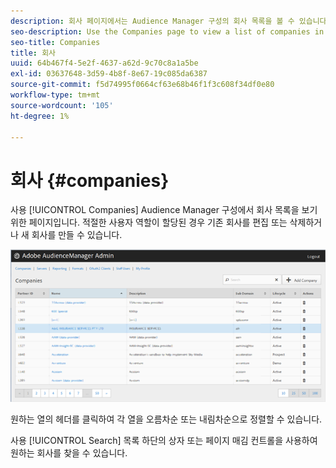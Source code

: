 ```yaml
---
description: 회사 페이지에서는 Audience Manager 구성의 회사 목록을 볼 수 있습니다. 적절한 사용자 역할이 할당된 경우 기존 회사를 편집 또는 삭제하거나 새 회사를 만들 수 있습니다.
seo-description: Use the Companies page to view a list of companies in your Audience Manager configuration. You can edit or delete existing companies or create new companies, providing that you have the appropriate user roles assigned.
seo-title: Companies
title: 회사
uuid: 64b467f4-5e2f-4637-a62d-9c70c8a1a5be
exl-id: 03637648-3d59-4b8f-8e67-19c085da6387
source-git-commit: f5d74995f0664cf63e68b46f1f3c608f34df0e80
workflow-type: tm+mt
source-wordcount: '105'
ht-degree: 1%

---
```


# 회사 {#companies}

사용 [!UICONTROL Companies] Audience Manager 구성에서 회사 목록을 보기 위한 페이지입니다. 적절한 사용자 역할이 할당된 경우 기존 회사를 편집 또는 삭제하거나 새 회사를 만들 수 있습니다.

![](assets/companies.png)

원하는 열의 헤더를 클릭하여 각 열을 오름차순 또는 내림차순으로 정렬할 수 있습니다.

사용 [!UICONTROL Search] 목록 하단의 상자 또는 페이지 매김 컨트롤을 사용하여 원하는 회사를 찾을 수 있습니다.
